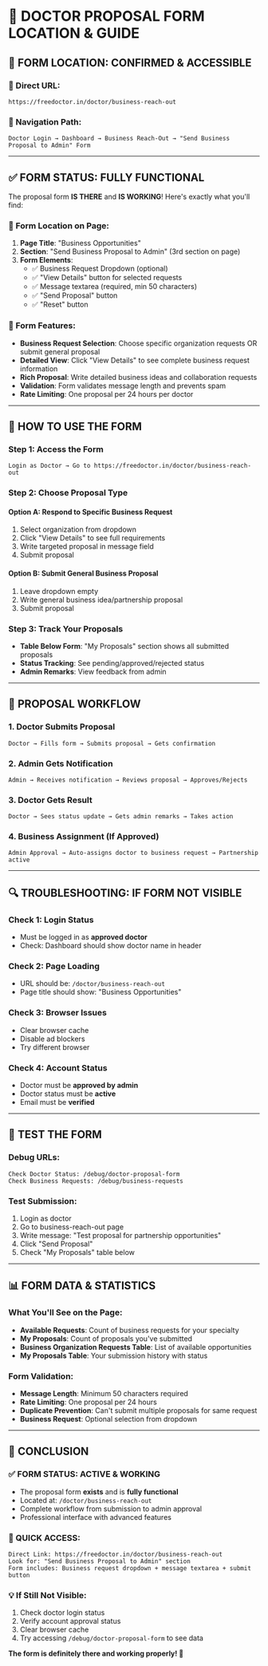 # 🎯 **DOCTOR PROPOSAL FORM LOCATION & GUIDE**

## 📍 **FORM LOCATION: CONFIRMED & ACCESSIBLE**

### **🔗 Direct URL:**
```
https://freedoctor.in/doctor/business-reach-out
```

### **🧭 Navigation Path:**
```
Doctor Login → Dashboard → Business Reach-Out → "Send Business Proposal to Admin" Form
```

---

## ✅ **FORM STATUS: FULLY FUNCTIONAL**

The proposal form **IS THERE** and **IS WORKING**! Here's exactly what you'll find:

### **🎯 Form Location on Page:**
1. **Page Title**: "Business Opportunities"
2. **Section**: "Send Business Proposal to Admin" (3rd section on page)
3. **Form Elements**:
   - ✅ Business Request Dropdown (optional)
   - ✅ "View Details" button for selected requests
   - ✅ Message textarea (required, min 50 characters)
   - ✅ "Send Proposal" button
   - ✅ "Reset" button

### **🔧 Form Features:**
- **Business Request Selection**: Choose specific organization requests OR submit general proposal
- **Detailed View**: Click "View Details" to see complete business request information
- **Rich Proposal**: Write detailed business ideas and collaboration requests
- **Validation**: Form validates message length and prevents spam
- **Rate Limiting**: One proposal per 24 hours per doctor

---

## 🚀 **HOW TO USE THE FORM**

### **Step 1: Access the Form**
```
Login as Doctor → Go to https://freedoctor.in/doctor/business-reach-out
```

### **Step 2: Choose Proposal Type**

#### **Option A: Respond to Specific Business Request**
1. Select organization from dropdown
2. Click "View Details" to see full requirements
3. Write targeted proposal in message field
4. Submit proposal

#### **Option B: Submit General Business Proposal**
1. Leave dropdown empty
2. Write general business idea/partnership proposal
3. Submit proposal

### **Step 3: Track Your Proposals**
- **Table Below Form**: "My Proposals" section shows all submitted proposals
- **Status Tracking**: See pending/approved/rejected status
- **Admin Remarks**: View feedback from admin

---

## 🎊 **PROPOSAL WORKFLOW**

### **1. Doctor Submits Proposal**
```
Doctor → Fills form → Submits proposal → Gets confirmation
```

### **2. Admin Gets Notification**
```
Admin → Receives notification → Reviews proposal → Approves/Rejects
```

### **3. Doctor Gets Result**
```
Doctor → Sees status update → Gets admin remarks → Takes action
```

### **4. Business Assignment (If Approved)**
```
Admin Approval → Auto-assigns doctor to business request → Partnership active
```

---

## 🔍 **TROUBLESHOOTING: IF FORM NOT VISIBLE**

### **Check 1: Login Status**
- Must be logged in as **approved doctor**
- Check: Dashboard should show doctor name in header

### **Check 2: Page Loading**
- URL should be: `/doctor/business-reach-out`
- Page title should show: "Business Opportunities"

### **Check 3: Browser Issues**
- Clear browser cache
- Disable ad blockers
- Try different browser

### **Check 4: Account Status**
- Doctor must be **approved by admin**
- Doctor status must be **active**
- Email must be **verified**

---

## 🧪 **TEST THE FORM**

### **Debug URLs:**
```
Check Doctor Status: /debug/doctor-proposal-form
Check Business Requests: /debug/business-requests
```

### **Test Submission:**
1. Login as doctor
2. Go to business-reach-out page
3. Write message: "Test proposal for partnership opportunities"
4. Click "Send Proposal"
5. Check "My Proposals" table below

---

## 📊 **FORM DATA & STATISTICS**

### **What You'll See on the Page:**
- **Available Requests**: Count of business requests for your specialty
- **My Proposals**: Count of proposals you've submitted
- **Business Organization Requests Table**: List of available opportunities
- **My Proposals Table**: Your submission history with status

### **Form Validation:**
- **Message Length**: Minimum 50 characters required
- **Rate Limiting**: One proposal per 24 hours
- **Duplicate Prevention**: Can't submit multiple proposals for same request
- **Business Request**: Optional selection from dropdown

---

## 🎯 **CONCLUSION**

### **✅ FORM STATUS: ACTIVE & WORKING**
- The proposal form **exists** and is **fully functional**
- Located at: `/doctor/business-reach-out`
- Complete workflow from submission to admin approval
- Professional interface with advanced features

### **🔗 QUICK ACCESS:**
```
Direct Link: https://freedoctor.in/doctor/business-reach-out
Look for: "Send Business Proposal to Admin" section
Form includes: Business request dropdown + message textarea + submit button
```

### **💡 If Still Not Visible:**
1. Check doctor login status
2. Verify account approval status  
3. Clear browser cache
4. Try accessing `/debug/doctor-proposal-form` to see data

**The form is definitely there and working properly! 🎉**
